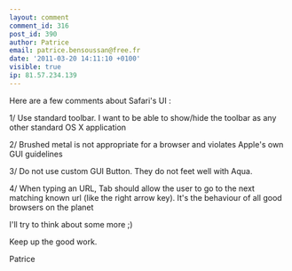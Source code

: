 ```yaml
---
layout: comment
comment_id: 316
post_id: 390
author: Patrice
email: patrice.bensoussan@free.fr
date: '2011-03-20 14:11:10 +0100'
visible: true
ip: 81.57.234.139
---
```

Here are a few comments about Safari's UI :



1/ Use standard toolbar. I want to be able to show/hide the toolbar as any other standard OS X application

2/ Brushed metal is not appropriate for a browser and violates Apple's own GUI guidelines

3/ Do not use custom GUI Button. They do not feet well with Aqua.

4/ When typing an URL, Tab should allow the user to go to the next matching known url (like the right arrow key). It's the behaviour of all good browsers on the planet



I'll try to think about some more ;)

Keep up the good work.



Patrice
